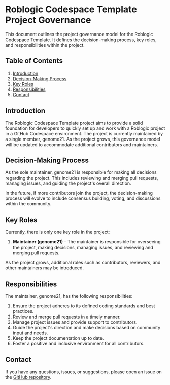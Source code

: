 # Roblogic Codespace Template Project Governance

This document outlines the project governance model for the Roblogic Codespace Template. It defines the decision-making process, key roles, and responsibilities within the project.

## Table of Contents

1. [Introduction](#introduction)
2. [Decision-Making Process](#decision-making-process)
3. [Key Roles](#key-roles)
4. [Responsibilities](#responsibilities)
5. [Contact](#contact)

## Introduction

The Roblogic Codespace Template project aims to provide a solid foundation for developers to quickly set up and work with a Roblogic project in a GitHub Codespace environment. The project is currently maintained by a single member, genome21. As the project grows, this governance model will be updated to accommodate additional contributors and maintainers.

## Decision-Making Process

As the sole maintainer, genome21 is responsible for making all decisions regarding the project. This includes reviewing and merging pull requests, managing issues, and guiding the project's overall direction.

In the future, if more contributors join the project, the decision-making process will evolve to include consensus building, voting, and discussions within the community.

## Key Roles

Currently, there is only one key role in the project:

1. **Maintainer (genome21)** - The maintainer is responsible for overseeing the project, making decisions, managing issues, and reviewing and merging pull requests.

As the project grows, additional roles such as contributors, reviewers, and other maintainers may be introduced.

## Responsibilities

The maintainer, genome21, has the following responsibilities:

1. Ensure the project adheres to its defined coding standards and best practices.
2. Review and merge pull requests in a timely manner.
3. Manage project issues and provide support to contributors.
4. Guide the project's direction and make decisions based on community input and needs.
5. Keep the project documentation up to date.
6. Foster a positive and inclusive environment for all contributors.

## Contact

If you have any questions, issues, or suggestions, please open an issue on the [GitHub repository](https://github.com/genome21/roblogic-codespace-template/issues).
